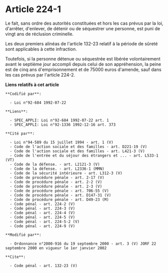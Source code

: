 # Article 224-1

Le fait, sans ordre des autorités constituées et hors les cas prévus par la loi, d'arrêter, d'enlever, de détenir ou de
séquestrer une personne, est puni de vingt ans de réclusion criminelle. 

Les deux premiers alinéas de l'article 132-23 relatif à la période de sûreté sont applicables à cette infraction. 

Toutefois, si la personne détenue ou séquestrée est libérée volontairement avant le septième jour accompli depuis celui de
son appréhension, la peine est de cinq ans d'emprisonnement et de 75000 euros d'amende, sauf dans les cas prévus par
l'article 224-2.

**Liens relatifs à cet article**

	**Codifié par**:

	  - Loi n°92-684 1992-07-22

	**Liens**:

	  - SPEC_APPLI: Loi n°92-684 1992-07-22 art. 1
	  - SPEC_APPLI: Loi n°92-1336 1992-12-16 art. 373

	**Cité par**:

	  - Loi n°94-589 du 15 juillet 1994 - art. 1 (V)
	  - Code de l'action sociale et des familles - art. D221-19 (V)
	  - Code de l'action sociale et des familles - art. L421-3 (V)
	  - Code de l'entrée et du séjour des étrangers et ... - art. L533-1 (VT)
	  - Code de la défense. - art. L2121-3 (V)
	  - Code de la défense. - art. L2336-1 (MMN)
	  - Code de la sécurité intérieure - art. L312-3 (V)
	  - Code de procédure pénale - art. 2-17 (V)
	  - Code de procédure pénale - art. 2-2 (V)
	  - Code de procédure pénale - art. 2-3 (V)
	  - Code de procédure pénale - art. 706-55 (V)
	  - Code de procédure pénale - art. D147-31 (V)
	  - Code de procédure pénale - art. D49-23 (M)
	  - Code pénal - art. 224-2 (V)
	  - Code pénal - art. 224-3 (V)
	  - Code pénal - art. 224-4 (V)
	  - Code pénal - art. 224-5 (V)
	  - Code pénal - art. 224-5-2 (V)
	  - Code pénal - art. 224-9 (V)

	**Modifié par**:

	  - Ordonnance n°2000-916 du 19 septembre 2000 - art. 3 (V) JORF 22 septembre 2000 en vigueur le 1er janvier 2002

	**Cite**:

	  - Code pénal - art. 132-23 (V)
